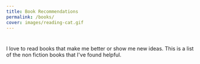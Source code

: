 ```yaml
---
title: Book Recommendations
permalink: /books/
cover: images/reading-cat.gif
---
```


# 

I love to read books that make me better or show me new ideas.  This is a list
of the non fiction books that I've found helpful.

